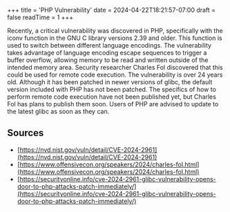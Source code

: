 +++
title = 'PHP Vulnerability'
date = 2024-04-22T18:21:57-07:00
draft = false
readTime = 1
+++

Recently, a critical vulnerability was discovered in PHP, specifically with the iconv function in the GNU C library versions 2.39 and older. This function is used to switch between different language encodings. The vulnerability takes advantage of language encoding escape sequences to trigger a buffer overflow, allowing memory to be read and written outside of the intended memory area. Security researcher Charles Fol discovered that this could be used for remote code execution. The vulnerability is over 24 years old. Although it has been patched in newer versions of glibc, the default version included with PHP has not been patched. The specifics of how to perform remote code execution have not been published yet, but Charles Fol has plans to publish them soon. Users of PHP are advised to update to the latest glibc as soon as they can.

## Sources

- [https://nvd.nist.gov/vuln/detail/CVE-2024-2961](https://nvd.nist.gov/vuln/detail/CVE-2024-2961)
- [https://www.offensivecon.org/speakers/2024/charles-fol.html](https://www.offensivecon.org/speakers/2024/charles-fol.html)
- [https://securityonline.info/cve-2024-2961-glibc-vulnerability-opens-door-to-php-attacks-patch-immediately/](https://securityonline.info/cve-2024-2961-glibc-vulnerability-opens-door-to-php-attacks-patch-immediately/)
